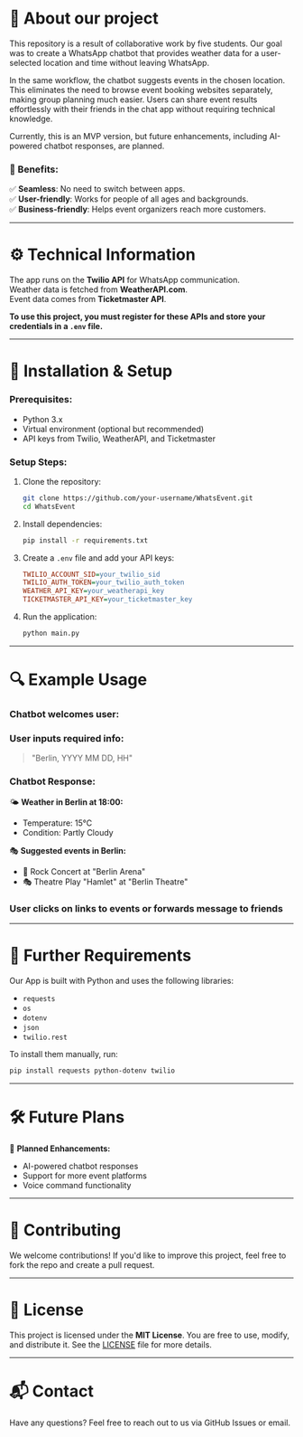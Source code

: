 # 📢 About our project  

This repository is a result of collaborative work by five students. Our goal was to create a WhatsApp chatbot that provides weather data for a user-selected location and time without leaving WhatsApp.  

In the same workflow, the chatbot suggests events in the chosen location. This eliminates the need to browse event booking websites separately, making group planning much easier. Users can share event results effortlessly with their friends in the chat app without requiring technical knowledge.  

Currently, this is an MVP version, but future enhancements, including AI-powered chatbot responses, are planned.  

### 🌟 Benefits:  
✅ **Seamless**: No need to switch between apps.  
✅ **User-friendly**: Works for people of all ages and backgrounds.  
✅ **Business-friendly**: Helps event organizers reach more customers.  

---  

# ⚙️ Technical Information  

The app runs on the **Twilio API** for WhatsApp communication.  
Weather data is fetched from **WeatherAPI.com**.  
Event data comes from **Ticketmaster API**.  

**To use this project, you must register for these APIs and store your credentials in a `.env` file.**  

---  

# 🚀 Installation & Setup  

### Prerequisites:  
- Python 3.x  
- Virtual environment (optional but recommended)  
- API keys from Twilio, WeatherAPI, and Ticketmaster  

### Setup Steps:  
1. Clone the repository:  
   ```sh
   git clone https://github.com/your-username/WhatsEvent.git
   cd WhatsEvent
   ```  
2. Install dependencies:  
   ```sh
   pip install -r requirements.txt
   ```  
3. Create a `.env` file and add your API keys:  
   ```ini
   TWILIO_ACCOUNT_SID=your_twilio_sid
   TWILIO_AUTH_TOKEN=your_twilio_auth_token
   WEATHER_API_KEY=your_weatherapi_key
   TICKETMASTER_API_KEY=your_ticketmaster_key
   ```  
4. Run the application:  
   ```sh
   python main.py
   ```  

---  

# 🔍 Example Usage  

### **Chatbot welcomes user:** 

### **User inputs required info:**  
> "Berlin, YYYY MM DD, HH"  

### **Chatbot Response:**  
🌤 **Weather in Berlin at 18:00:**  
- Temperature: 15°C  
- Condition: Partly Cloudy  

🎭 **Suggested events in Berlin:**  
- 🎸 Rock Concert at "Berlin Arena"  
- 🎭 Theatre Play "Hamlet" at "Berlin Theatre"  

### **User clicks on links to events or forwards message to friends**  

---  

# 📌 Further Requirements  

Our App is built with Python and uses the following libraries:  
- `requests`  
- `os`  
- `dotenv`  
- `json`  
- `twilio.rest`  

To install them manually, run:  
```sh
pip install requests python-dotenv twilio
```

---  

# 🛠️ Future Plans  
🚀 **Planned Enhancements:**  
- AI-powered chatbot responses  
- Support for more event platforms  
- Voice command functionality  

---  

# 🤝 Contributing  

We welcome contributions! If you'd like to improve this project, feel free to fork the repo and create a pull request.  

---  

# 📜 License  

This project is licensed under the **MIT License**. You are free to use, modify, and distribute it. See the [LICENSE](LICENSE) file for more details.  

---  

# 📬 Contact  

Have any questions? Feel free to reach out to us via GitHub Issues or email.  
